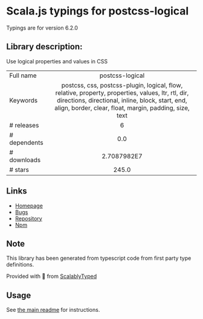 
# Scala.js typings for postcss-logical

Typings are for version 6.2.0

## Library description:
Use logical properties and values in CSS

|                    |                 |
| ------------------ | :-------------: |
| Full name          | postcss-logical |
| Keywords           | postcss, css, postcss-plugin, logical, flow, relative, property, properties, values, ltr, rtl, dir, directions, directional, inline, block, start, end, align, border, clear, float, margin, padding, size, text |
| # releases         | 6 |
| # dependents       | 0.0 |
| # downloads        | 2.7087982E7 |
| # stars            | 245.0 |

## Links
- [Homepage](https://github.com/csstools/postcss-plugins/tree/main/plugins/postcss-logical#readme)
- [Bugs](https://github.com/csstools/postcss-plugins/issues)
- [Repository](https://github.com/csstools/postcss-plugins)
- [Npm](https://www.npmjs.com/package/postcss-logical)
    


## Note
This library has been generated from typescript code from first party type definitions.

Provided with :purple_heart: from [ScalablyTyped](https://github.com/oyvindberg/ScalablyTyped)

## Usage
See [the main readme](../../readme.md) for instructions.


